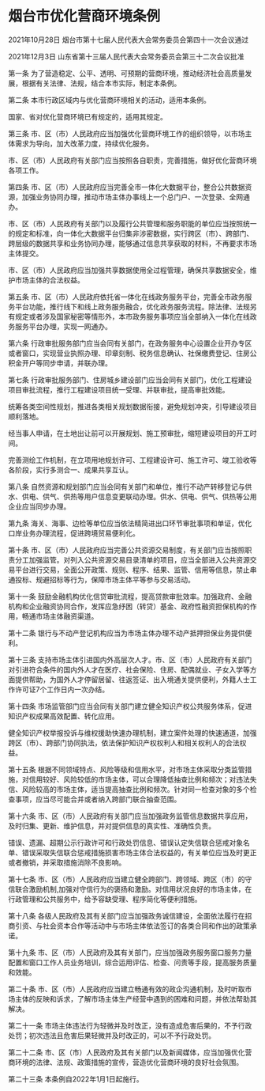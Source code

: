 # 烟台市优化营商环境条例

2021年10月28日 烟台市第十七届人民代表大会常务委员会第四十一次会议通过

2021年12月3日 山东省第十三届人民代表大会常务委员会第三十二次会议批准

<!-- INFO END -->

第一条 为了营造稳定、公平、透明、可预期的营商环境，推动经济社会高质量发展，根据有关法律、法规，结合本市实际，制定本条例。

第二条 本市行政区域内与优化营商环境相关的活动，适用本条例。

国家、省对优化营商环境已有规定的，适用其规定。

第三条 市、区（市）人民政府应当加强优化营商环境工作的组织领导，以市场主体需求为导向，加大改革力度，持续优化服务。

市、区（市）人民政府有关部门应当按照各自职责，完善措施，做好优化营商环境各项工作。

第四条 市、区（市）人民政府应当完善全市一体化大数据平台，整合公共数据资源，加强业务协同办理，推动市场主体办事线上一个总门户、一次登录、全网通办。

市、区（市）人民政府有关部门以及履行公共管理和服务职能的单位应当按照统一的规定和标准，向一体化大数据平台归集非涉密数据，实行跨区（市）、跨部门、跨层级的数据共享和业务协同办理，能够通过信息共享获取的材料，不再要求市场主体提交。

市、区（市）人民政府应当加强共享数据使用全过程管理，确保共享数据安全，维护市场主体的合法权益。

第五条 市、区（市）人民政府依托省一体化在线政务服务平台，完善全市政务服务平台功能，推行线下和线上政务服务融合，优化政务服务流程。除法律、法规另有规定或者涉及国家秘密等情形外，本市政务服务事项应当全部纳入一体化在线政务服务平台办理，实现一网通办。

第六条 行政审批服务部门应当会同有关部门，在政务服务中心设置企业开办专区或者窗口，实现营业执照办理、印章刻制、税务信息确认、社保缴费登记、住房公积金开户等同步申请，并联办理。

第七条 行政审批服务部门、住房城乡建设部门应当会同有关部门，优化工程建设项目审批流程，推行工程建设项目统一受理、并联审批，提高审批效能。

统筹各类空间性规划，推进各类相关规划数据衔接，避免规划冲突，引导建设项目顺利落地。

经当事人申请，在土地出让前可以开展规划、施工预审批，缩短建设项目的开工时间。

完善测绘工作机制，在立项用地规划许可、工程建设许可、施工许可、竣工验收等各阶段，实行多测合一、成果共享互认。

第八条 自然资源和规划部门应当会同有关部门和单位，推行不动产转移登记与供水、供电、供气、供热等用户信息变更联动办理。供水、供电、供气、供热等公用企业应当同步办理。

第九条 海关、海事、边检等单位应当依法精简进出口环节审批事项和单证，优化口岸业务办理流程，促进跨境贸易便利化。

第十条 市、区（市）人民政府应当完善公共资源交易制度，有关部门应当按照职责分工加强监管。对列入公共资源交易目录清单的项目，应当全部进入公共资源交易平台进行交易，全面公开政策、规则、程序、结果、监管、信用等信息，禁止串通投标、规避招标等行为，保障市场主体平等参与交易活动。

第十一条 鼓励金融机构优化信贷审批流程，提高贷款审批效率。加强政府、金融机构和企业融资协同合作，发挥应急纾困（转贷）基金、政府性融资担保机构的作用，畅通市场主体融资渠道。

第十二条 银行与不动产登记机构应当为市场主体办理不动产抵押担保业务提供便利。

第十三条 支持市场主体引进国内外高层次人才。市、区（市）人民政府有关部门对引进符合条件的国内外人才在医疗、社会保险、住房、配偶就业、子女入学等方面提供帮助，为国外人才停留居留、往返签证、出入境通关提供便利，外籍人士工作许可证7个工作日内一次办结。

第十四条 市场监管部门应当会同有关部门建立健全知识产权公共服务体系，促进知识产权成果高效配置、转化应用。

健全知识产权举报投诉与维权援助快速办理机制，建立案件处理的快速通道，加强跨区（市）、跨部门协同执法，依法保护知识产权权利人和相关权利人的合法权益。

第十五条 根据不同领域特点、风险等级和信用水平，对市场主体采取分类监管措施，对信用较好、风险较低的市场主体，可以合理降低抽查比例和频次；对违法失信、风险较高的市场主体，适当提高抽查比例和频次。针对同一检查对象的多个检查事项，应当尽可能合并或者纳入跨部门联合抽查范围。

第十六条 市、区（市）人民政府有关部门应当加强政务监管信息数据共享应用，及时归集、更新、维护信息，并对提供信息的真实性、准确性负责。

错误、遗漏、超期公示行政许可和行政处罚信息、错误认定失信联合惩戒对象名单、错误采取失信联合惩戒措施损害市场主体合法权益的，有关单位应当及时更正或者撤销，并采取措施消除不良影响。

第十七条 市、区（市）人民政府应当建立健全跨部门、跨领域、跨区（市）的守信联合激励机制,加强对守信行为的褒扬和激励。对信用状况良好的市场主体，在行政管理和公共服务中，给予容缺受理、程序简化等便利措施。

第十八条 各级人民政府及其有关部门应当加强政务诚信建设，全面依法履行在招商引资、与社会资本合作等活动中与市场主体依法签订的各类合同和作出的政策承诺。

第十九条 市、区（市）人民政府及其有关部门，应当加强政务服务窗口服务力量配置和窗口工作人员业务培训，综合运用评估、检查、问责等手段，提高服务质量和效能。

第二十条 市、区（市）人民政府应当建立畅通有效的政企沟通机制，及时听取市场主体的反映和诉求，了解市场主体生产经营中遇到的困难和问题，并依法帮助其解决。

第二十一条 市场主体违法行为轻微并及时改正，没有造成危害后果的，不予行政处罚；初次违法且危害后果轻微并及时改正的，可以不予行政处罚。

第二十二条 市、区（市）人民政府及其有关部门以及新闻媒体，应当加强优化营商环境的法律、法规、政策措施的宣传，营造优化营商环境的良好社会氛围。

第二十三条 本条例自2022年1月1日起施行。